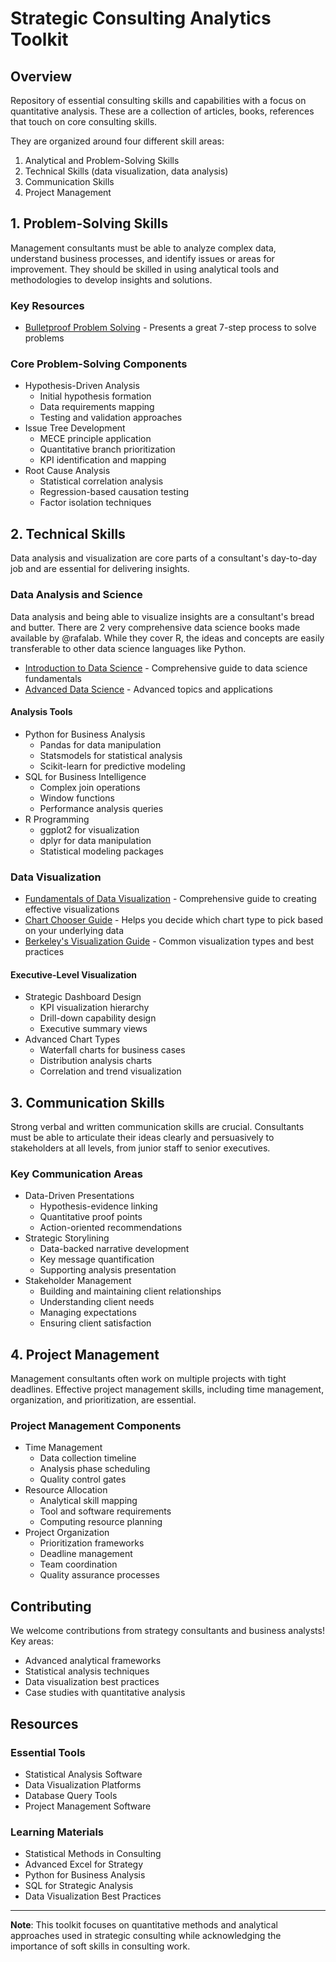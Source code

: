 # Strategic Consulting Analytics Toolkit

## Overview
Repository of essential consulting skills and capabilities with a focus on quantitative analysis.
These are a collection of articles, books, references that touch on core consulting skills.

They are organized around four different skill areas:
1) Analytical and Problem-Solving Skills
2) Technical Skills (data visualization, data analysis)
3) Communication Skills
4) Project Management

## 1. Problem-Solving Skills
Management consultants must be able to analyze complex data, understand business processes, and identify issues or areas for improvement. They should be skilled in using analytical tools and methodologies to develop insights and solutions.

### Key Resources
* [Bulletproof Problem Solving](https://bulletproofproblemsolving.com/) - Presents a great 7-step process to solve problems

### Core Problem-Solving Components
* Hypothesis-Driven Analysis
  * Initial hypothesis formation
  * Data requirements mapping
  * Testing and validation approaches
* Issue Tree Development
  * MECE principle application
  * Quantitative branch prioritization
  * KPI identification and mapping
* Root Cause Analysis
  * Statistical correlation analysis
  * Regression-based causation testing
  * Factor isolation techniques

## 2. Technical Skills
Data analysis and visualization are core parts of a consultant's day-to-day job and are essential for delivering insights.

### Data Analysis and Science
Data analysis and being able to visualize insights are a consultant's bread and butter. There are 2 very comprehensive data science books made available by @rafalab. While they cover R, the ideas and concepts are easily transferable to other data science languages like Python.

* [Introduction to Data Science](https://rafalab.dfci.harvard.edu/dsbook-part-1) - Comprehensive guide to data science fundamentals
* [Advanced Data Science](http://rafalab.dfci.harvard.edu/dsbook-part-2/) - Advanced topics and applications

#### Analysis Tools
* Python for Business Analysis
  * Pandas for data manipulation
  * Statsmodels for statistical analysis
  * Scikit-learn for predictive modeling
* SQL for Business Intelligence
  * Complex join operations
  * Window functions
  * Performance analysis queries
* R Programming
  * ggplot2 for visualization
  * dplyr for data manipulation
  * Statistical modeling packages

### Data Visualization
* [Fundamentals of Data Visualization](https://clauswilke.com/dataviz/) - Comprehensive guide to creating effective visualizations
* [Chart Chooser Guide](https://extremepresentation.typepad.com/files/chart-chooser-2020.pdf) - Helps you decide which chart type to pick based on your underlying data
* [Berkeley's Visualization Guide](https://guides.lib.berkeley.edu/data-visualization/type) - Common visualization types and best practices

#### Executive-Level Visualization
* Strategic Dashboard Design
  * KPI visualization hierarchy
  * Drill-down capability design
  * Executive summary views
* Advanced Chart Types
  * Waterfall charts for business cases
  * Distribution analysis charts
  * Correlation and trend visualization

## 3. Communication Skills
Strong verbal and written communication skills are crucial. Consultants must be able to articulate their ideas clearly and persuasively to stakeholders at all levels, from junior staff to senior executives.

### Key Communication Areas
* Data-Driven Presentations
  * Hypothesis-evidence linking
  * Quantitative proof points
  * Action-oriented recommendations
* Strategic Storylining
  * Data-backed narrative development
  * Key message quantification
  * Supporting analysis presentation
* Stakeholder Management
  * Building and maintaining client relationships
  * Understanding client needs
  * Managing expectations
  * Ensuring client satisfaction

## 4. Project Management
Management consultants often work on multiple projects with tight deadlines. Effective project management skills, including time management, organization, and prioritization, are essential.

### Project Management Components
* Time Management
  * Data collection timeline
  * Analysis phase scheduling
  * Quality control gates
* Resource Allocation
  * Analytical skill mapping
  * Tool and software requirements
  * Computing resource planning
* Project Organization
  * Prioritization frameworks
  * Deadline management
  * Team coordination
  * Quality assurance processes

## Contributing
We welcome contributions from strategy consultants and business analysts! Key areas:
* Advanced analytical frameworks
* Statistical analysis techniques
* Data visualization best practices
* Case studies with quantitative analysis

## Resources

### Essential Tools
* Statistical Analysis Software
* Data Visualization Platforms
* Database Query Tools
* Project Management Software

### Learning Materials
* Statistical Methods in Consulting
* Advanced Excel for Strategy
* Python for Business Analysis
* SQL for Strategic Analysis
* Data Visualization Best Practices

---

**Note**: This toolkit focuses on quantitative methods and analytical approaches used in strategic consulting while acknowledging the importance of soft skills in consulting work.
